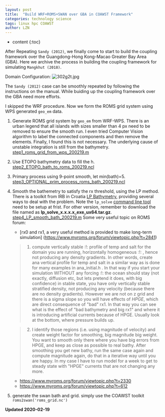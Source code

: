 ```yaml
---
layout: post
title:  "Build WRF+ROMS+SWAN over GBA in COAWST Framework"
categories: technology science
tags: linux hpc COAWST
author: LZN
---
```


* content
{:toc}

After Repeating `Sandy (2012)`, we finally come to start to build the coupling framework over the Guangdong-Hong Kong-Macao Greater Bay Area (GBA). Here we archive the process in building the coupling framework for simulating `Mangkhut (2018)`.

Domain Configuration:
![302g2t.jpg](https://s2.ax1x.com/2020/02/27/302g2t.jpg)

The `Sandy (2012)` case can be smoothly repeated by following the instructions on the manual. While buiding up the coupling framework over the GBA need more efforts.

I skipped the WRF procedure. Now we form the ROMS grid system using WPS generated `geo_em` data.

1. Generate ROMS grid system by `geo_em` from WRF-WPS. There is an urban legend that all islands with sizes smaller than 4 px need to be removed to ensure the smooth run. I even tried Computer Vision algorithm to label the connected components and then remove the elements. Finally, I found this is not necessary. The underlying cause of unstable integration is still from the bathymetry. [step1_roms_grid_from_wps_200219.m](https://github.com/Novarizark/project/blob/master/1911-COAWST/script/gba-roms-grid/step1_roms_grid_from_wps_200219.m)

2. Use ETOPO bathymetry data to fill the h. [step2_ETOPO_bath_to_roms_200219.ncl](https://github.com/Novarizark/project/blob/master/1911-COAWST/script/gba-roms-grid/190203-from-ETOPO1-to-roms-bath.ncl)

3. Primary process using 9-point smooth, let min(bath)=5. [step3_OPTIONAL_prim_process_roms_bath_200219.ncl](https://github.com/Novarizark/project/blob/master/1911-COAWST/script/gba-roms-grid/200204-roms-bath-smooth.ncl)

4. Smooth the bathemetry to satisfy the rx threshold, using the LP method. There is a toolkit from IRB in Croatia [LP Bathymetry](https://www2.irb.hr/korisnici/mdsikir/Bathymetry/), providing several ways to deal with the problem. Note the `lp_solve` [command line tool](https://sourceforge.net/projects/lpsolve/files/lpsolve/5.5.2.5/lp_solve_5.5.2.5_exe_ux64.tar.gz/download) need to be setup at frist. For other version, remember to download the file named as **lp_solve_x.x.x.x_exe_ux64.tar.gz**.
    [step4_LP_smooth_bath_200219.m]()
    Some very useful topic on ROMS forum:
    * [rx0 and rx1, a very useful method is provided to make long-term simulation] (https://www.myroms.org/forum/viewtopic.php?t=2841)
    >1) compute vertically stable :!: profile of temp and salt for the domain you are running, horizontally homogeneous :!: , hence not producing any density gradients. In other words, create ana vertical profile for temp and salt in a similar way as is done for many examples in ana_initial.h . In that way if you start your simulation WITHOUT any forcing :!: the ocean should stay (not exactly, diffusion etc, but lets pretend it does, with big confidence) in stable state, you have only vertically stable stratified density, not producing any velocity (because there are no density gradients). However we are not on z grid and there is a sigma slope so you will have effects of *HPGE*, which are direct consequence of "bad" rx1.
    In that way you can see what is the effect of "bad bathymetry and big rx1" and where it is introducing artificial currents because of HPGE.
    Usually look at the bottom, where pressure builds up.

    >2) I identify those regions (i.e. using magnitude of velocity) and create weight factor for smoothing, big magnitude big weight. You want to smooth only there where you have big errors from HPGE, and keep as close as possible to real bathy. After smoothing you get new bathy, run the same case again and compute magnitude again, do that in a iterative way until you are happy. In my case I have to run model for a week to get to steady state with "HPGE" currents that are not changing any more.  
    * https://www.myroms.org/forum/viewtopic.php?t=2330
    * https://www.myroms.org/forum/viewtopic.php?t=612

5. generate the swan bath and grid. simply use the COAWST toolkit `roms2swan('roms_grid.nc')`

     

**Updated 2020-02-19**

